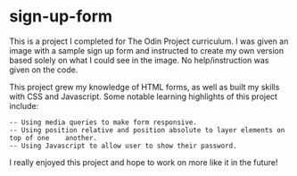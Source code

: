 # sign-up-form

This is a project I completed for The Odin Project curriculum. I was given an image with a sample sign up form and instructed to create my own version based solely on what I could see in the image. No help/instruction was given on the code. 

This project grew my knowledge of HTML forms, as well as built my skills with CSS and Javascript. Some notable learning highlights of this project include:

    -- Using media queries to make form responsive.
    -- Using position relative and position absolute to layer elements on top of one    another.
    -- Using Javascript to allow user to show their password.

I really enjoyed this project and hope to work on more like it in the future!